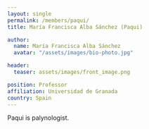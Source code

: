 ```yaml
---
layout: single
permalink: /members/paqui/
title: María Francisca Alba Sánchez (Paqui)

author:
  name: María Francisca Alba Sánchez
  avatar: "/assets/images/bio-photo.jpg"

header:
  teaser: assets/images/front_image.png

position: Professor
affiliation: Universidad de Granada
country: Spain
---
```

Paqui is palynologist.
